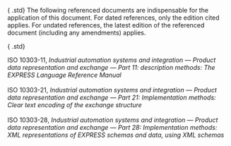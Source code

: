 ﻿{ .std}
The following referenced documents are indispensable for the application of this document. For dated references, only the edition cited applies. For undated references, the latest edition of the referenced document (including any amendments) applies.

{ .std}
&nbsp;

<dl>
        <dt class="std">
          <a name="iso-10303-11" id="iso-10303-11">ISO 10303-11</a>,
          <em>Industrial automation systems and integration &mdash; Product
          data representation and exchange &mdash; Part 11: description
          methods: The EXPRESS Language Reference Manual</em>
        </dt>
        <dd>
          &nbsp;
        </dd>
        <dt class="std">
          <a name="iso-10303-21" id="iso-10303-21">ISO 10303-21</a>,
          <em>Industrial automation systems and integration &mdash; Product
          data representation and exchange &mdash; Part 21: Implementation
          methods: Clear text encoding of the exchange structure</em>
        </dt>
        <dd>
          &nbsp;
        </dd>
        <dt class="std">
          <a name="iso-10303-28" id="iso-10303-28">ISO 10303-28</a>,
          <em>Industrial automation systems and integration &mdash; Product
          data representation and exchange &mdash; Part 28: Implementation
          methods: XML representations of EXPRESS schemas and data, using XML
          schemas</em>
        </dt>
        <dd>
          &nbsp;
        </dd>
      </dl>